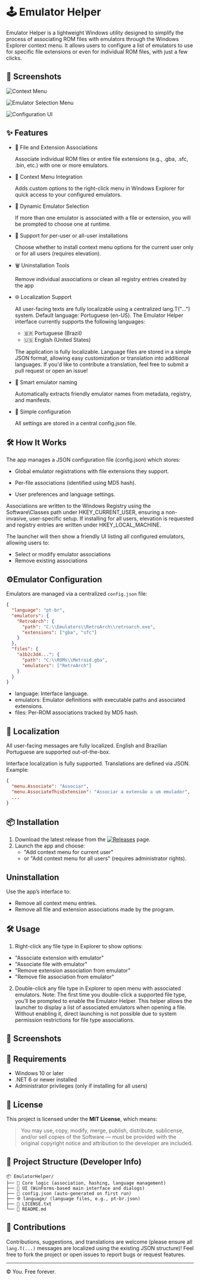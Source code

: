 
# 🕹️ Emulator Helper

Emulator Helper is a lightweight Windows utility designed to simplify the process of associating ROM files with emulators through the Windows Explorer context menu. It allows users to configure a list of emulators to use for specific file extensions or even for individual ROM files, with just a few clicks.

## 📸 Screenshots

![Context Menu](https://raw.githubusercontent.com/ulissesemuman/EmulatorExtensionHelper/master/assets/ContextMenuAssociate.png)

![Emulator Selection Menu](https://raw.githubusercontent.com/ulissesemuman/EmulatorExtensionHelper/refs/heads/master/assets/SelectEmulator.png)

![Configuration UI](https://raw.githubusercontent.com/ulissesemuman/EmulatorExtensionHelper/master/assets/ConfigurationInterface.png)

## ✨ Features

- 🔗 File and Extension Associations

     Associate individual ROM files or entire file extensions (e.g., .gba, .sfc, .bin, etc.) with one or more emulators.
- 📂 Context Menu Integration

     Adds custom options to the right-click menu in Windows Explorer for quick access to your configured emulators.

- 🔄 Dynamic Emulator Selection

     If more than one emulator is associated with a file or extension, you will be prompted to choose one at runtime.
- 👤 Support for per-user or all-user installations

     Choose whether to install context menu options for the current user only or for all users (requires elevation).
- 🗑️ Uninstallation Tools

     Remove individual associations or clean all registry entries created by the app
- 🌐 Localization Support

     All user-facing texts are fully localizable using a centralized lang.T("...") system. Default language: Portuguese (en-US).
     The Emulator Helper interface currently supports the following languages:
     - 🇧🇷 Portuguese (Brazil)
     - 🇺🇸 English (United States)
     
     The application is fully localizable. Language files are stored in a simple JSON format, allowing easy customization or translation into additional languages. If you'd like to contribute a translation, feel free to submit a pull request or open an issue!  
- 🧠 Smart emulator naming

     Automatically extracts friendly emulator names from metadata, registry, and manifests.
- 🔧 Simple configuration

     All settings are stored in a central config.json file.  

## 🛠️ How It Works

The app manages a JSON configuration file (config.json) which stores:

- Global emulator registrations with file extensions they support.

- Per-file associations (identified using MD5 hash).

- User preferences and language settings.

Associations are written to the Windows Registry using the Software\Classes path under HKEY_CURRENT_USER, ensuring a non-invasive, user-specific setup. If installing for all users, elevation is requested and registry entries are written under HKEY_LOCAL_MACHINE.

The launcher will then show a friendly UI listing all configured emulators, allowing users to:

- Select or modify emulator associations
- Remove existing associations

## ⚙️Emulator Configuration

Emulators are managed via a centralized `config.json` file:

```json
{
  "language": "pt-br",
  "emulators": {
    "RetroArch": {
      "path": "C:\\Emulators\\RetroArch\\retroarch.exe",
      "extensions": ["gba", "sfc"]
    }
  },
  "files": {
    "a1b2c3d4...": {
      "path": "C:\\ROMs\\Metroid.gba",
      "emulators": ["RetroArch"]
    }
  }
}
```
- language: Interface language.
- emulators: Emulator definitions with executable paths and associated extensions.
- files: Per-ROM associations tracked by MD5 hash.

## 💬 Localization

All user-facing messages are fully localized. English and Brazilian Portuguese are supported out-of-the-box.

Interface localization is fully supported. Translations are defined via JSON. Example:
```json
{
  "menu.Associate": "Associar",
  "menu.AssociateThisExtension": "Associar a extensão a um emulador",
  ...
}
```

## 📦 Installation

1. Download the latest release from the [![Releases](https://img.shields.io/github/v/release/ulissesemuman/EmulatorExtensionHelper?label=release)](https://github.com/ulissesemuman/EmulatorExtensionHelper/releases) page.
2. Launch the app and choose:
     - "Add context menu for current user"
     - or "Add context menu for all users" (requires administrator rights).

## Uninstallation

Use the app’s interface to:
- Remove all context menu entries.
- Remove all file and extension associations made by the program.
  
## 🛠️ Usage

1. Right-click any file type in Explorer to show options:
- "Associate extension with emulator"
- "Associate file with emulator"
- "Remove extension association from emulator"
- "Remove file association from emulator"

2. Double-click any file type in Explorer to open menu with associated emulators.
Note: The first time you double-click a supported file type, you’ll be prompted to enable the Emulator Helper. This helper allows the launcher to display a list of associated emulators when opening a file. Without enabling it, direct launching is not possible due to system permission restrictions for file type associations.

## 📸 Screenshots

## 🔐 Requirements

- Windows 10 or later
- .NET 6 or newer installed
- Administrator privileges (only if installing for all users)

## 📝 License

This project is licensed under the **MIT License**, which means:
> You may use, copy, modify, merge, publish, distribute, sublicense, and/or sell copies of the Software — must be provided with the original copyright notice and attribution to the developer are included.

## 📁 Project Structure (Developer Info)
```
📦 EmulatorHelper/
├── 🧠 Core logic (association, hashing, language management)
├── 📁 UI (WinForms-based main interface and dialogs)
├── 📄 config.json (auto-generated on first run)
├── 🌐 language/ (language files, e.g., pt-br.json)
├── 📜 LICENSE.txt
└── 📘 README.md
```

## 🤝 Contributions

Contributions, suggestions, and translations are welcome (please ensure all `lang.T(...)` messages are localized using the existing JSON structure)! Feel free to fork the project or open issues to report bugs or request features.

---

© You. Free forever.
